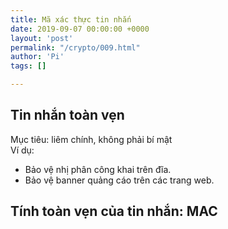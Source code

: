 ```yaml
---
title: Mã xác thực tin nhắn
date: 2019-09-07 00:00:00 +0000
layout: 'post'
permalink: "/crypto/009.html"
author: 'Pi'
tags: []

---
```


## Tin nhắn toàn vẹn

Mục tiêu: liêm chính, không phải bí mật<br/>
Ví dụ:<br/>
- Bảo vệ nhị phân công khai trên đĩa.
- Bảo vệ banner quảng cáo trên các trang web.

## Tính toàn vẹn của tin nhắn: MAC


